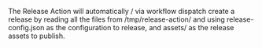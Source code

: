The Release Action will automatically / via workflow dispatch create a release by reading all the files from /tmp/release-action/ and using release-config.json as the configuration to release, and assets/ as the release assets to publish.
